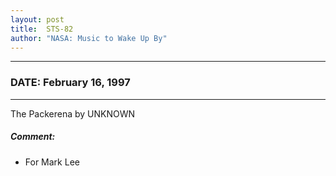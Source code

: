 ```yaml
---
layout: post
title:  STS-82
author: "NASA: Music to Wake Up By"
---
```


----
### DATE: February 16, 1997
----
The Packerena by UNKNOWN

##### Comment:
* For Mark Lee
